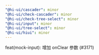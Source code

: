 ```yaml
---
"@hi-ui/cascader": minor
"@hi-ui/check-cascader": minor
"@hi-ui/check-tree-select": minor
"@hi-ui/input": minor
"@hi-ui/tree-select": minor
"@hi-ui/hiui": minor
---
```


feat(mock-input): 增加 onClear 参数 (#3171)
